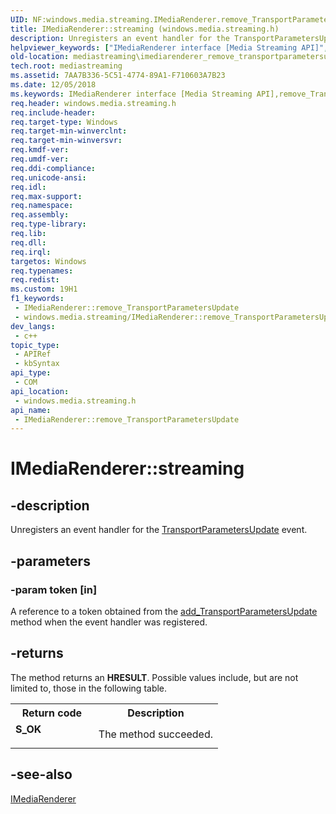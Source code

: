 ```yaml
---
UID: NF:windows.media.streaming.IMediaRenderer.remove_TransportParametersUpdate
title: IMediaRenderer::streaming (windows.media.streaming.h)
description: Unregisters an event handler for the TransportParametersUpdate event.
helpviewer_keywords: ["IMediaRenderer interface [Media Streaming API]","remove_TransportParametersUpdate method","IMediaRenderer.remove_TransportParametersUpdate","IMediaRenderer.streaming","IMediaRenderer::remove_TransportParametersUpdate","IMediaRenderer::streaming","mediastreaming.imediarenderer_remove_transportparametersupdate","remove_TransportParametersUpdate","remove_TransportParametersUpdate method [Media Streaming API]","remove_TransportParametersUpdate method [Media Streaming API]","IMediaRenderer interface","windows/IMediaRenderer::remove_TransportParametersUpdate"]
old-location: mediastreaming\imediarenderer_remove_transportparametersupdate.htm
tech.root: mediastreaming
ms.assetid: 7AA7B336-5C51-4774-89A1-F710603A7B23
ms.date: 12/05/2018
ms.keywords: IMediaRenderer interface [Media Streaming API],remove_TransportParametersUpdate method, IMediaRenderer.remove_TransportParametersUpdate, IMediaRenderer.streaming, IMediaRenderer::remove_TransportParametersUpdate, IMediaRenderer::streaming, mediastreaming.imediarenderer_remove_transportparametersupdate, remove_TransportParametersUpdate, remove_TransportParametersUpdate method [Media Streaming API], remove_TransportParametersUpdate method [Media Streaming API],IMediaRenderer interface, windows/IMediaRenderer::remove_TransportParametersUpdate
req.header: windows.media.streaming.h
req.include-header: 
req.target-type: Windows
req.target-min-winverclnt: 
req.target-min-winversvr: 
req.kmdf-ver: 
req.umdf-ver: 
req.ddi-compliance: 
req.unicode-ansi: 
req.idl: 
req.max-support: 
req.namespace: 
req.assembly: 
req.type-library: 
req.lib: 
req.dll: 
req.irql: 
targetos: Windows
req.typenames: 
req.redist: 
ms.custom: 19H1
f1_keywords:
 - IMediaRenderer::remove_TransportParametersUpdate
 - windows.media.streaming/IMediaRenderer::remove_TransportParametersUpdate
dev_langs:
 - c++
topic_type:
 - APIRef
 - kbSyntax
api_type:
 - COM
api_location:
 - windows.media.streaming.h
api_name:
 - IMediaRenderer::remove_TransportParametersUpdate
---
```


# IMediaRenderer::streaming


## -description

Unregisters an event handler for the <a href="/windows/desktop/mediastreaming/transportparametersupdate">TransportParametersUpdate</a> event.

## -parameters

### -param token [in]

A reference to a token obtained from the <a href="/previous-versions/windows/desktop/api/windows.media.streaming/nf-windows-media-streaming-imediarenderer-add_transportparametersupdate">add_TransportParametersUpdate</a> method when the event handler was registered.

## -returns

The method returns an <b>HRESULT</b>. Possible values include, but are not limited to, those in the following table.

<table>
<tr>
<th>Return code</th>
<th>Description</th>
</tr>
<tr>
<td width="40%">
<dl>
<dt><b>S_OK</b></dt>
</dl>
</td>
<td width="60%">
The method succeeded.

</td>
</tr>
</table>

## -see-also

<a href="/windows/desktop/mediastreaming/imediarenderer">IMediaRenderer</a>

